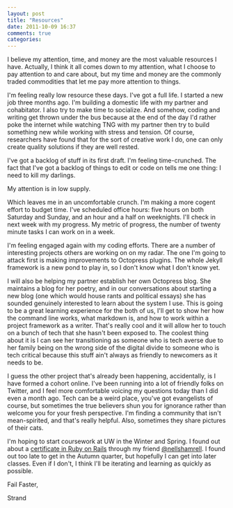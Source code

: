 ```yaml
---
layout: post
title: "Resources"
date: 2011-10-09 16:37
comments: true
categories: 
---
```

I believe my attention, time, and money are the most valuable resources I have. Actually, I think it all comes down to my attention, what I choose to pay attention to and care about, but my time and money are the commonly traded commodities that let me pay more attention to things.

I'm feeling really low resource these days. I've got a full life. I started a new job three months ago. I'm building a domestic life with my partner and cohabitator. I also try to make time to socialize. And somehow, coding and writing get thrown under the bus because at the end of the day I'd rather poke the internet while watching TNG with my partner then try to build something new while working with stress and tension. Of course, researchers have found that for the sort of creative work I do, one can only create quality solutions if they are well rested.
<!-- more -->
I've got a backlog of stuff in its first draft. I'm feeling time-crunched. The fact that I've got a backlog of things to edit or code on tells me one thing: I need to kill my darlings.

My attention is in low supply.

Which leaves me in an uncomfortable crunch. I'm making a more cogent effort to budget time. I've scheduled office hours: five hours on both Saturday and Sunday, and an hour and a half on weeknights. I'll check in next week with my progress. My metric of progress, the number of twenty minute tasks I can work on in a week.

I'm feeling engaged again with my coding efforts. There are a number of interesting projects others are working on on my radar. The one I'm going to attack first is making improvements to Octopress plugins. The whole Jekyll framework is a new pond to play in, so I don't know what I don't know yet.

I will also be helping my partner establish her own Octopress blog. She maintains a blog for her poetry, and in our conversations about starting a new blog (one which would house rants and political essays) she has sounded genuinely interested to learn about the system I use. This is going to be a great learning experience for the both of us, I'll get to show her how the command line works, what markdown is, and how to work within a project framework as a writer. That's really cool and it will allow her to touch on a bunch of tech that she hasn't been exposed to. The coolest thing about it is I can see her transitioning as someone who is tech averse due to her family being on the wrong side of the digital divide to someone who is tech critical because this stuff ain't always as friendly to newcomers as it needs to be.

I guess the other project that's already been happening, accidentally, is I have formed a cohort online. I've been running into a lot of friendly folks on Twitter, and I feel more comfortable voicing my questions today than I did even a month ago. Tech can be a weird place, you've got evangelists of course, but sometimes the true believers shun you for ignorance rather than welcome you for your fresh perspective. I'm finding a community that isn't mean-spirited, and that's really helpful. Also, sometimes they share pictures of their cats.

I'm hoping to start coursework at UW in the Winter and Spring. I found out about a [certificate in Ruby on Rails][1] through my friend [@nellshamrell][2]. I found out too late to get in the Autumn quarter, but hopefully I can get into later classes. Even if I don't, I think I'll be iterating and learning as quickly as possible.

Fail Faster,

Strand

[1]: http://www.pce.uw.edu/prog.aspx?id=7432
[2]: http://twitter.com/#!/nellshamrell